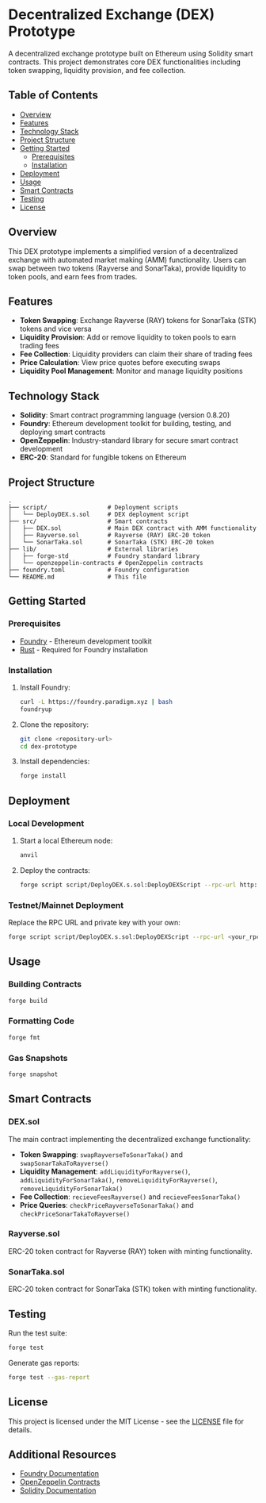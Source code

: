 # Decentralized Exchange (DEX) Prototype

A decentralized exchange prototype built on Ethereum using Solidity smart contracts. This project demonstrates core DEX functionalities including token swapping, liquidity provision, and fee collection.

## Table of Contents
- [Overview](#overview)
- [Features](#features)
- [Technology Stack](#technology-stack)
- [Project Structure](#project-structure)
- [Getting Started](#getting-started)
  - [Prerequisites](#prerequisites)
  - [Installation](#installation)
- [Deployment](#deployment)
- [Usage](#usage)
- [Smart Contracts](#smart-contracts)
- [Testing](#testing)
- [License](#license)

## Overview

This DEX prototype implements a simplified version of a decentralized exchange with automated market making (AMM) functionality. Users can swap between two tokens (Rayverse and SonarTaka), provide liquidity to token pools, and earn fees from trades.

## Features

- **Token Swapping**: Exchange Rayverse (RAY) tokens for SonarTaka (STK) tokens and vice versa
- **Liquidity Provision**: Add or remove liquidity to token pools to earn trading fees
- **Fee Collection**: Liquidity providers can claim their share of trading fees
- **Price Calculation**: View price quotes before executing swaps
- **Liquidity Pool Management**: Monitor and manage liquidity positions

## Technology Stack

- **Solidity**: Smart contract programming language (version 0.8.20)
- **Foundry**: Ethereum development toolkit for building, testing, and deploying smart contracts
- **OpenZeppelin**: Industry-standard library for secure smart contract development
- **ERC-20**: Standard for fungible tokens on Ethereum

## Project Structure

```
.
├── script/                 # Deployment scripts
│   └── DeployDEX.s.sol     # DEX deployment script
├── src/                    # Smart contracts
│   ├── DEX.sol             # Main DEX contract with AMM functionality
│   ├── Rayverse.sol        # Rayverse (RAY) ERC-20 token
│   └── SonarTaka.sol       # SonarTaka (STK) ERC-20 token
├── lib/                    # External libraries
│   ├── forge-std           # Foundry standard library
│   └── openzeppelin-contracts # OpenZeppelin contracts
├── foundry.toml            # Foundry configuration
└── README.md               # This file
```

## Getting Started

### Prerequisites

- [Foundry](https://getfoundry.sh/) - Ethereum development toolkit
- [Rust](https://www.rust-lang.org/) - Required for Foundry installation

### Installation

1. Install Foundry:
   ```bash
   curl -L https://foundry.paradigm.xyz | bash
   foundryup
   ```

2. Clone the repository:
   ```bash
   git clone <repository-url>
   cd dex-prototype
   ```

3. Install dependencies:
   ```bash
   forge install
   ```

## Deployment

### Local Development

1. Start a local Ethereum node:
   ```bash
   anvil
   ```

2. Deploy the contracts:
   ```bash
   forge script script/DeployDEX.s.sol:DeployDEXScript --rpc-url http://127.0.0.1:8545 --private-key 0x59c6995e998f97a5a0044966f0945389dc9e86dae88c7a8412f4603b6b78690d --broadcast
   ```

### Testnet/Mainnet Deployment

Replace the RPC URL and private key with your own:
```bash
forge script script/DeployDEX.s.sol:DeployDEXScript --rpc-url <your_rpc_url> --private-key <your_private_key> --broadcast
```

## Usage

### Building Contracts

```bash
forge build
```

### Formatting Code

```bash
forge fmt
```

### Gas Snapshots

```bash
forge snapshot
```

## Smart Contracts

### DEX.sol

The main contract implementing the decentralized exchange functionality:

- **Token Swapping**: `swapRayverseToSonarTaka()` and `swapSonarTakaToRayverse()`
- **Liquidity Management**: `addLiquidityForRayverse()`, `addLiquidityForSonarTaka()`, `removeLiquidityForRayverse()`, `removeLiquidityForSonarTaka()`
- **Fee Collection**: `recieveFeesRayverse()` and `recieveFeesSonarTaka()`
- **Price Queries**: `checkPriceRayverseToSonarTaka()` and `checkPriceSonarTakaToRayverse()`

### Rayverse.sol

ERC-20 token contract for Rayverse (RAY) token with minting functionality.

### SonarTaka.sol

ERC-20 token contract for SonarTaka (STK) token with minting functionality.

## Testing

Run the test suite:
```bash
forge test
```

Generate gas reports:
```bash
forge test --gas-report
```

## License

This project is licensed under the MIT License - see the [LICENSE](LICENSE) file for details.

## Additional Resources

- [Foundry Documentation](https://book.getfoundry.sh/)
- [OpenZeppelin Contracts](https://docs.openzeppelin.com/contracts/)
- [Solidity Documentation](https://docs.soliditylang.org/)